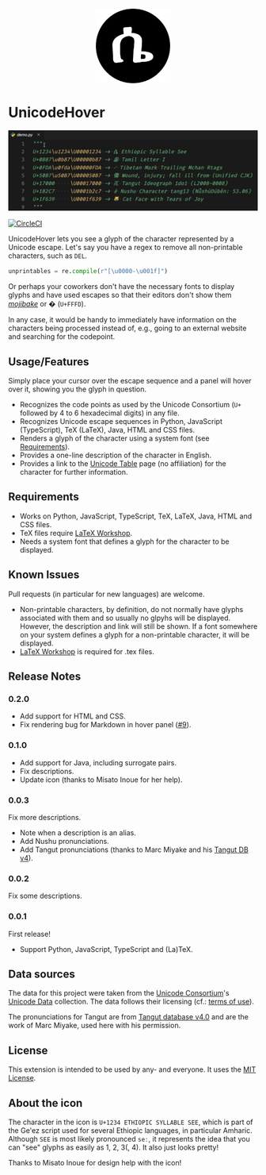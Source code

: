 <p align="center">
    <img src="./img/icon.svg" width=150 height=150 alt-text="UnicodeHover icon"/>
</p>

# UnicodeHover

![Demo of UnicodeHover](./img/demo.gif)

[![CircleCI](https://circleci.com/gh/jamesohortle/UnicodeHover/tree/master.svg?style=svg&circle-token=3e37509dd484de97a96efe5931aa37f689a09c15)](https://circleci.com/gh/jamesohortle/UnicodeHover/tree/master)

UnicodeHover lets you see a glyph of the character represented by a Unicode escape. Let's say you have a regex to remove all non-printable characters, such as `DEL`.

```python
unprintables = re.compile(r"[\u0000-\u001f]")
```

Or perhaps your coworkers don't have the necessary fonts to display glyphs and have used escapes so that their editors don't show them [_mojibake_](https://en.wikipedia.org/wiki/Mojibake) or � (`U+FFFD`).

In any case, it would be handy to immediately have information on the characters being processed instead of, e.g., going to an external website and searching for the codepoint.

## Usage/Features

Simply place your cursor over the escape sequence and a panel will hover over it, showing you the glyph in question.

- Recognizes the code points as used by the Unicode Consortium (`U+` followed by 4 to 6 hexadecimal digits) in any file.
- Recognizes Unicode escape sequences in Python, JavaScript (TypeScript), TeX (LaTeX), Java, HTML and CSS files.
- Renders a glyph of the character using a system font (see [Requirements](#requirements)).
- Provides a one-line description of the character in English.
- Provides a link to the [Unicode Table](https://unicode-table.com) page (no affiliation) for the character for further information.

## Requirements

- Works on Python, JavaScript, TypeScript, TeX, LaTeX, Java, HTML and CSS files.
- TeX files require [LaTeX Workshop](https://github.com/James-Yu/LaTeX-Workshop).
- Needs a system font that defines a glyph for the character to be displayed.

## Known Issues

Pull requests (in particular for new languages) are welcome.

- Non-printable characters, by definition, do not normally have glyphs associated with them and so usually no glpyhs will be displayed. However, the description and link will still be shown. If a font somewhere on your system defines a glyph for a non-printable character, it will be displayed.
- [LaTeX Workshop](https://github.com/James-Yu/LaTeX-Workshop) is required for .tex files.

## Release Notes

### 0.2.0

- Add support for HTML and CSS.
- Fix rendering bug for Markdown in hover panel ([#9](https://github.com/jamesohortle/UnicodeHover/issues/9)).

### 0.1.0

- Add support for Java, including surrogate pairs.
- Fix descriptions.
- Update icon (thanks to Misato Inoue for her help).

### 0.0.3

Fix more descriptions.

- Note when a description is an alias.
- Add Nushu pronunciations.
- Add Tangut pronunciations (thanks to Marc Miyake and his [Tangut DB v4](http://www.amritas.com/Tangut/tangutdb-4-0.xls)).

### 0.0.2

Fix some descriptions.

### 0.0.1

First release!

- Support Python, JavaScript, TypeScript and (La)TeX.

## Data sources

The data for this project were taken from the [Unicode Consortium](https://home.unicode.org/)'s [Unicode Data](https://www.unicode.org/Public/UCD/latest/) collection. The data follows their licensing (cf.: [terms of use](http://www.unicode.org/terms_of_use.html)).

The pronunciations for Tangut are from [Tangut database v4.0](http://www.amritas.com/Tangut/tangutdb-4-0.xls) and are the work of Marc Miyake, used here with his permission.

## License

This extension is intended to be used by any- and everyone. It uses the [MIT License](https://github.com/jamesohortle/UnicodeHover/blob/master/LICENSE.txt).

## About the icon

The character in the icon is `U+1234 ETHIOPIC SYLLABLE SEE`, which is part of the Geʽez script used for several Ethiopic languages, in particular Amharic. Although `SEE` is most likely pronounced `seː`, it represents the idea that you can "see" glyphs as easily as 1, 2, 3(, 4). It also just looks pretty!

Thanks to Misato Inoue for design help with the icon!
